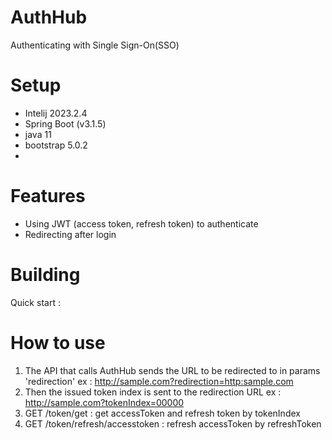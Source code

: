 # AuthHub
Authenticating with Single Sign-On(SSO)

# Setup
- Intelij 2023.2.4
- Spring Boot (v3.1.5)
- java 11
- bootstrap 5.0.2
- 
# Features
- Using JWT (access token, refresh token) to authenticate
- Redirecting after login

# Building
Quick start : 

# How to use
1. The API that calls AuthHub sends the URL to be redirected to in params 'redirection'
ex : http://sample.com?redirection=http:sample.com
2. Then the issued token index is sent to the redirection URL 
ex : http://sample.com?tokenIndex=00000
3. GET /token/get : get accessToken and refresh token by tokenIndex
4. GET /token/refresh/accesstoken : refresh accessToken by refreshToken
